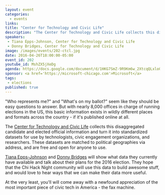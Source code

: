 ```yaml
---
layout: event
categories: 
  - events
links:
title: "Center for Technology and Civic Life"
description: "The Center for Technology and Civic Life collects this disaggregated candidate and elected official information and turn it into standardized datasets for use by technologists, civic engagement organizations, and researchers. Tiana Epps-Johnson and Donny Bridges will show what data they currently have available and talk about their plans for the 2016 election."
speakers:
 - Tiana Epps-Johnson, Center for Technology and Civic Life
 - Donny Bridges, Center for Technology and Civic Life
image: /images/events/202-ctcl.jpg
date: 2016-04-26T18:00:00-05:00
event_id: 202
youtube_id: MshZX5jXeDg
agenda: https://docs.google.com/document/d/1HKG7SmZ-9R9Km6w_2XtcqQLxlo0YFu4rTKvG7jyZD4Y/edit#
sponsor: <a href='https://microsoft-chicago.com'>Microsoft</a>
tags: 
 - elections
published: true
---
```


"Who represents me?" and "What's on my ballot?" seem like they should be easy questions to answer. But with nearly 8,000 offices in charge of running elections in the US, this basic information exists in wildly different places and formats across the country - if it's published online at all. 

The [Center for Technology and Civic Life](http://techandciviclife.org/) collects this disaggregated candidate and elected official information and turn it into standardized datasets for use by technologists, civic engagement organizations, and researchers. These datasets are matched to political geographies via address, and are free and open for anyone to use.

[Tiana Epps-Johnson](https://www.linkedin.com/in/tianaej) and [Donny Bridges](https://www.linkedin.com/in/donny-bridges-4880bb7) will show what data they currently have available and talk about their plans for the 2016 election. They hope that the Chi Hack Night community will use this data to build awesome stuff, and would love to hear ways that we can make their data more useful. 

At the very least, you'll will come away with a newfound appreciation of the most important piece of civic tech in America - the fax machine. 